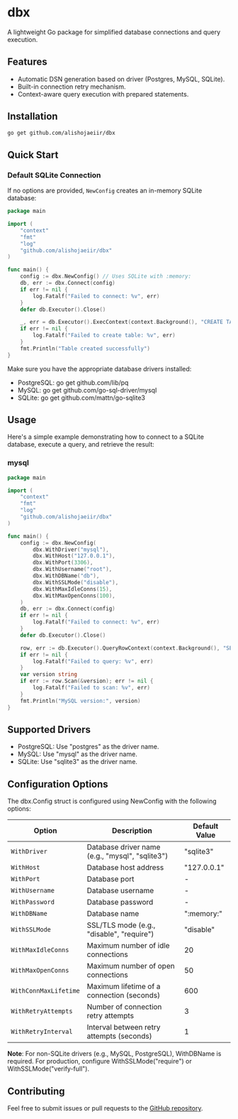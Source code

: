 # dbx
A lightweight Go package for simplified database connections and query execution.

## Features
- Automatic DSN generation based on driver (Postgres, MySQL, SQLite).
- Built-in connection retry mechanism.
- Context-aware query execution with prepared statements.

## Installation
```bash
go get github.com/alishojaeiir/dbx
```

## Quick Start
### Default SQLite Connection
If no options are provided, `NewConfig` creates an in-memory SQLite database:

```go
package main

import (
	"context"
	"fmt"
	"log"
	"github.com/alishojaeiir/dbx"
)

func main() {
	config := dbx.NewConfig() // Uses SQLite with :memory:
	db, err := dbx.Connect(config)
	if err != nil {
		log.Fatalf("Failed to connect: %v", err)
	}
	defer db.Executor().Close()

	_, err = db.Executor().ExecContext(context.Background(), "CREATE TABLE users (id INTEGER, name TEXT)")
	if err != nil {
		log.Fatalf("Failed to create table: %v", err)
	}
	fmt.Println("Table created successfully")
}
```

Make sure you have the appropriate database drivers installed:

* PostgreSQL: go get github.com/lib/pq
* MySQL: go get github.com/go-sql-driver/mysql
* SQLite: go get github.com/mattn/go-sqlite3

## Usage
Here's a simple example demonstrating how to connect to a SQLite database, execute a query, and retrieve the result:

### mysql
```go
package main

import (
	"context"
	"fmt"
	"log"
	"github.com/alishojaeiir/dbx"
)

func main() {
	config := dbx.NewConfig(
		dbx.WithDriver("mysql"),
		dbx.WithHost("127.0.0.1"),
		dbx.WithPort(3306),
		dbx.WithUsername("root"),
		dbx.WithDBName("db"),
		dbx.WithSSLMode("disable"),
		dbx.WithMaxIdleConns(15),
		dbx.WithMaxOpenConns(100),
	)
	db, err := dbx.Connect(config)
	if err != nil {
		log.Fatalf("Failed to connect: %v", err)
	}
	defer db.Executor().Close()

	row, err := db.Executor().QueryRowContext(context.Background(), "SELECT VERSION()")
	if err != nil {
		log.Fatalf("Failed to query: %v", err)
	}
	var version string
	if err := row.Scan(&version); err != nil {
		log.Fatalf("Failed to scan: %v", err)
	}
	fmt.Println("MySQL version:", version)
}
```

## Supported Drivers
* PostgreSQL: Use "postgres" as the driver name.
* MySQL: Use "mysql" as the driver name.
* SQLite: Use "sqlite3" as the driver name.

## Configuration Options
The dbx.Config struct is configured using NewConfig with the following options:

| Option                  | Description                                     | Default Value |
|-------------------------|-------------------------------------------------|---------------|
| `WithDriver`            | Database driver name (e.g., "mysql", "sqlite3") | "sqlite3"     |
| `WithHost`              | Database host address                           | "127.0.0.1"   |
| `WithPort`              | Database port                                   | -             |
| `WithUsername`          | Database username                               | -             |
| `WithPassword`          | Database password                               | -             |
| `WithDBName`            | Database name                                   | ":memory:"    |
| `WithSSLMode`           | SSL/TLS mode (e.g., "disable", "require")       | "disable"     |
| `WithMaxIdleConns`      | Maximum number of idle connections              | 20            |
| `WithMaxOpenConns`      | Maximum number of open connections              | 50            |
| `WithConnMaxLifetime`   | Maximum lifetime of a connection (seconds)      | 600           |
| `WithRetryAttempts`     | Number of connection retry attempts             | 3             |
| `WithRetryInterval`     | Interval between retry attempts (seconds)       | 1             |

**Note**: For non-SQLite drivers (e.g., MySQL, PostgreSQL), WithDBName is required. For production, configure WithSSLMode("require") or WithSSLMode("verify-full").

## Contributing
Feel free to submit issues or pull requests to the [GitHub repository](https://github.com/alishojaeiir/dbx).

